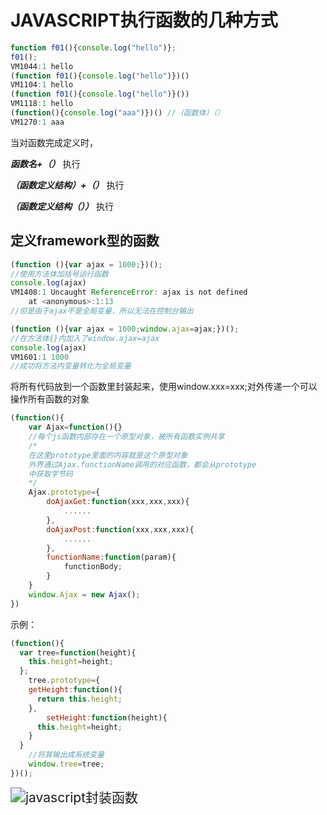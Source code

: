 # JAVASCRIPT执行函数的几种方式

```javascript
function f01(){console.log("hello")};
f01();
VM1044:1 hello
(function f01(){console.log("hello")})()
VM1104:1 hello
(function f01(){console.log("hello")}())
VM1118:1 hello
(function(){console.log("aaa")})() //（函数体）（）
VM1270:1 aaa
```

当对函数完成定义时，

***函数名+（）*** 执行

***（函数定义结构）+（）*** 执行

***（函数定义结构（））*** 执行

## 定义framework型的函数

```javascript
(function (){var ajax = 1000;})();
//使用方法体加括号运行函数
console.log(ajax)
VM1408:1 Uncaught ReferenceError: ajax is not defined
    at <anonymous>:1:13
//但是由于ajax不是全局变量，所以无法在控制台输出
```

```javascript
(function (){var ajax = 1000;window.ajax=ajax;})();
//在方法体{}内加入了window.ajax=ajax
console.log(ajax)   
VM1601:1 1000
//成功将方法内变量转化为全局变量
```

将所有代码放到一个函数里封装起来，使用window.xxx=xxx;对外传递一个可以操作所有函数的对象

```javascript
(function(){
    var Ajax=function(){}
    //每个js函数内部存在一个原型对象，被所有函数实例共享
    /*
    在这里prototype里面的内容就是这个原型对象
    外界通过Ajax.functionName调用的对应函数，都会从prototype
    中获取字节码
    */
    Ajax.prototype={
        doAjaxGet:function(xxx,xxx,xxx){
            ......
        },
        doAjaxPost:function(xxx,xxx,xxx){
            ......
        },
        functionName:function(param){
            functionBody;
        }
    }
    window.Ajax = new Ajax();
})
```

示例：

```javascript
(function(){
  var tree=function(height){
    this.height=height;
  };
    tree.prototype={
    getHeight:function(){
      return this.height;
    },
        setHeight:function(height){
      this.height=height;
    }
  }
    //将其输出成系统变量
    window.tree=tree;
})();
```

<img src="C:\Users\Administrator\Desktop\企管处考核系统\knowedage\img\javascript封装函数.png" alt="javascript封装函数" style="zoom:150%;" />

